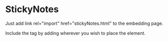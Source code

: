 StickyNotes
===========

Just add link rel="import" href="stickyNotes.html" to the embedding page.

Include the tag by adding <sticky-note-master></sticky-note-master> wherever you wish to place the element.
